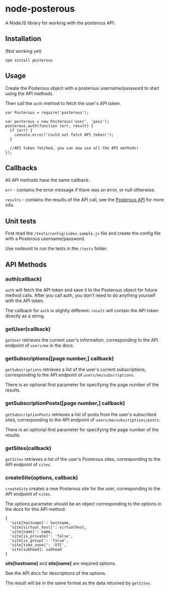 # node-posterous
A NodeJS library for working with the posterous API.

## Installation
(Not working yet)

`npm install posterous`

## Usage
Create the Posterous object with a posterous username/password to start using the API methods.

Then call the `auth` method to fetch the user's API token.

    var Posterous = require('posterous');

    var posterous = new Posterous('user', 'pass');
    posterous.auth(function (err, result) {
      if (err) {
        console.error('Could not fetch API token!');
      }

      //API token fetched, you can now use all the API methods!
    });

## Callbacks
All API methods have the same callback:

`err` - contains the error message if there was an error, or null otherwise.

`results` - contains the results of the API call, see the [Posterous API](http://posterous.com/api) for more info.

## Unit tests
First read the `/tests/config/index.sample.js` file and create the config file with a Posterous username/password.

Use nodeunit to run the tests in the `/tests` folder.

## API Methods
### auth(callback)
`auth` will fetch the API token and save it to the Posterous object for future method calls. After you call auth, you don't need to do anything yourself with the API token.

The callback for `auth` is slightly different: `result` will contain the API token directly as a string.

### getUser(callback)
`getUser` retrieves the current user's information, corresponding to the API endpoint of `users/me` in the docs.

### getSubscriptions([page number,] callback)
`getSubscriptions` retrieves a list of the user's current subscriptions, corresponding to the API endpoint of `users/me/subscriptions`.

There is an optional first parameter for specifying the page number of the results.

### getSubscriptionPosts([page number,] callback)
`getSubscriptionPosts` retrieves a list of posts from the user's subscribed sites, corresponding to the API endpoint of `users/me/subscriptions/posts`.

There is an optional first parameter for specifying the page number of the results.

### getSites(callback)
`getSites` retrieves a list of the user's Posterous sites, corresponding to the API endpoint of `sites`.

### createSite(options, callback)
`createSite` creates a new Posterous site for the user, corresponding to the API endpoint of `sites`.

The options parameter should be an object corresponding to the options in the docs for this API method:

    {
      'site[hostname]': hostname,
      'site[virtual_host]': virtualhost,
      'site[name]': name,
      'site[is_private]': 'false',
      'site[is_group]': 'false',
      'site[time_zone]': 'UTC',
      'site[subhead]: subhead
    }

**site[hostname]** and **site[name]** are required options.

See the API docs for descriptions of the options.

The result will be in the same format as the data returned by `getSites`.
